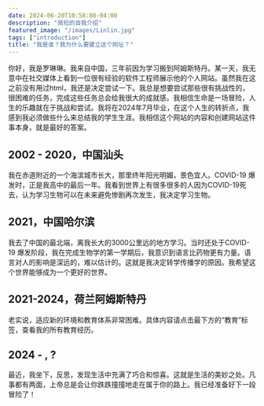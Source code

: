 ```yaml
---
date: 2024-06-20T10:58:08-04:00
description: "简短的自我介绍"
featured_image: "/images/Linlin.jpg"
tags: ["introduction"]
title: "我是谁？我为什么要建立这个网址？"
---
```

你好，我是罗琳琳。我来自中国，三年前因为学习搬到阿姆斯特丹。某一天，我无意中在社交媒体上看到一位很有经验的软件工程师展示他的个人网站。虽然我在这之前没有用过html，我还是决定尝试一下。我总是想要尝试那些很有挑战性的，很困难的任务，完成这些任务总会给我很大的成就感。我相信生命是一场冒险，人生的乐趣就在于挑战和尝试。我将在2024年7月毕业，在这个人生的转折点，我感到我必须做些什么来总结我的学生生涯。我相信这个网站的内容和创建网站这件事本身，就是最好的答案。

## 2002 - 2020，中国汕头

我在赤道附近的一个海滨城市长大，那里终年阳光明媚，景色宜人。COVID-19 爆发时，正是我高中的最后一年。我看到世界上有很多很多的人因为COVID-19死去，认为学习生物可以在未来避免惨剧再次发生，我决定学习生物。

## 2021，中国哈尔滨

我去了中国的最北端，离我长大的3000公里远的地方学习。当时还处于COVID-19 爆发阶段，我在完成生物学的第一学期后，我意识到语言比药物更有力量。语言对人的影响是深远的，难以估计的。这就是我决定转学传播学的原因。我希望这个世界能够成为一个更好的世界。

## 2021-2024，荷兰阿姆斯特丹

老实说，适应新的环境和教育体系非常困难。具体内容请点击最下方的“教育”标签，查看我的所有教育经历。

## 2024 - , ?

最近，我坐下，反思，发现生活中充满了巧合和惊喜。这就是生活的美妙之处。凡事都有两面，上帝总是会让你跌跌撞撞地走在属于你的路上。我已经准备好下一段冒险了！

